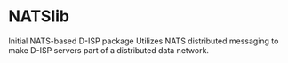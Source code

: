 # NATSlib

Initial NATS-based D-ISP package
Utilizes NATS distributed messaging to make D-ISP servers part of a distributed data network.
